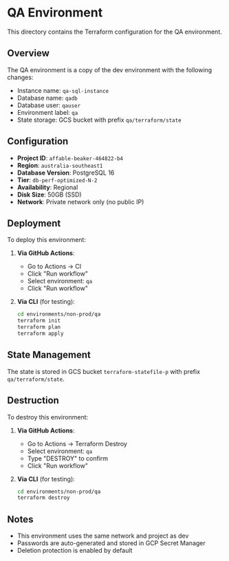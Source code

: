 # QA Environment

This directory contains the Terraform configuration for the QA environment.

## Overview

The QA environment is a copy of the dev environment with the following changes:
- Instance name: `qa-sql-instance`
- Database name: `qadb`
- Database user: `qauser`
- Environment label: `qa`
- State storage: GCS bucket with prefix `qa/terraform/state`

## Configuration

- **Project ID**: `affable-beaker-464822-b4`
- **Region**: `australia-southeast1`
- **Database Version**: PostgreSQL 16
- **Tier**: `db-perf-optimized-N-2`
- **Availability**: Regional
- **Disk Size**: 50GB (SSD)
- **Network**: Private network only (no public IP)

## Deployment

To deploy this environment:

1. **Via GitHub Actions**:
   - Go to Actions → CI
   - Click "Run workflow"
   - Select environment: `qa`
   - Click "Run workflow"

2. **Via CLI** (for testing):
   ```bash
   cd environments/non-prod/qa
   terraform init
   terraform plan
   terraform apply
   ```

## State Management

The state is stored in GCS bucket `terraform-statefile-p` with prefix `qa/terraform/state`.

## Destruction

To destroy this environment:

1. **Via GitHub Actions**:
   - Go to Actions → Terraform Destroy
   - Select environment: `qa`
   - Type "DESTROY" to confirm
   - Click "Run workflow"

2. **Via CLI** (for testing):
   ```bash
   cd environments/non-prod/qa
   terraform destroy
   ```

## Notes

- This environment uses the same network and project as dev
- Passwords are auto-generated and stored in GCP Secret Manager
- Deletion protection is enabled by default 